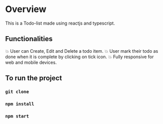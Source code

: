 # Overview

This is a Todo-list made using reactjs and typescript.

## Functionalities

💥 User can Create, Edit and Delete a todo item.
💥 User mark their todo as done when it is complete by clicking on tick icon.
💥 Fully responsive for web and mobile devices.


## To run the project

### `git clone`

### `npm install`

### `npm start`

